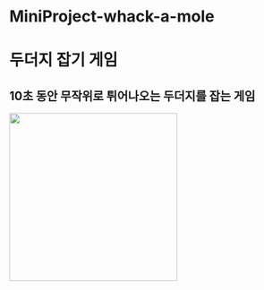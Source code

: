 # MiniProject-whack-a-mole
# 두더지 잡기 게임

<h2>10초 동안 무작위로 튀어나오는 두더지를 잡는 게임</h2>
<div><img width="300" src="https://user-images.githubusercontent.com/70090460/103480896-a2a87f80-4e1a-11eb-9b4b-b6a2a887a833.PNG"></div>
